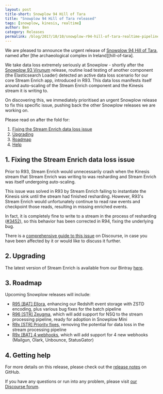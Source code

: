```yaml
---
layout: post
title-short: Snowplow 94 Hill of Tara
title: "Snowplow 94 Hill of Tara released"
tags: [snowplow, kinesis, realtime]
author: Ben
category: Releases
permalink: /blog/2017/10/10/snowplow-r94-hill-of-tara-realtime-pipeline-auto-scaling-issue/
---
```


We are pleased to announce the urgent release of [Snowplow 94 Hill of Tara][snowplow-release], named after [the archaeological complex in Ireland][hill-of-tara].

We take data loss extremely seriously at Snowplow - shortly after the [Snowplow 93 Virunum][virunum] release, routine load testing of another component (the Elasticsearch Loader) detected an active data loss scenario for our core Stream Enrich app, introduced in R93. This data loss manifests itself around auto-scaling of the Stream Enrich component and the Kinesis stream it is writing to.

On discovering this, we immediately prioritised an urgent Snowplow release to fix this specific issue, pushing back the other Snowplow releases we are working on. 

<!--more-->

Please read on after the fold for:

1. [Fixing the Stream Enrich data loss issue](#enrich-scaling)
2. [Upgrading](#upgrading)
3. [Roadmap](#roadmap)
4. [Help](#help)


<h2 id="enrich-scaling">1. Fixing the Stream Enrich data loss issue</h2>

Prior to R93, Stream Enrich would unnecessarily crash when the Kinesis stream that Stream Enrich was
writing to was resharding and Stream Enrich was itself undergoing auto-scaling.

This issue was solved in R93 by Stream Enrich failing to instantiate the Kinesis sink until the stream had finished resharding. However, R93's Stream Enrich would unfortunately continue to read raw events and checkpoint those reads, resulting in missing enriched events.

In fact, it is completely fine to write to a stream in the process of resharding ([#3452][i3452]), so this behavior has been corrected in R94, fixing the underlying bug.

There is a [comprehensive guide to this issue][scaling-thread] on Discourse, in case you have been
affected by it or would like to discuss it further.

<h2 id="upgrading">2. Upgrading</h2>

The latest version of Stream Enrich is available from our Bintray [here][se-dl].

<h2 id="roadmap">3. Roadmap</h2>

Upcoming Snowplow releases will include:

* [R95 [BAT] Ellora][r95], enhancing our Redshift event storage with ZSTD encoding, plus various bug fixes for the batch pipeline
* [R96 [STR] Zeugma][r96], which will add support for NSQ to the stream processing pipeline, ready for adoption in Snowplow Mini
* [R9x [STR] Priority fixes][r9x-str-quality], removing the potential for data loss in the stream processing pipeline
* [R9x [BAT] 4 webhooks][r9x-webhooks], which will add support for 4 new webhooks (Mailgun, Olark,
Unbounce, StatusGator)

<h2 id="help">4. Getting help</h2>

For more details on this release, please check out the [release notes][snowplow-release] on GitHub.

If you have any questions or run into any problem, please visit [our Discourse forum][discourse].

[snowplow-release]: https://github.com/snowplow/snowplow/releases/r94-hill-of-tara

[virunum]: /blog/2017/10/03/snowplow-r93-virunum-released-realtime-pipeline-refresh/

[scaling-thread]: https://discourse.snowplowanalytics.com/t/important-alert-r93-bug-may-result-in-missing-enriched-data-when-resharding-kinesis-stream/

[r95]: https://github.com/snowplow/snowplow/milestone/147
[r96]: https://github.com/snowplow/snowplow/milestone/103
[r9x-bat-quality]: https://github.com/snowplow/snowplow/milestone/145
[r9x-webhooks]: https://github.com/snowplow/snowplow/milestone/129
[r9x-str-quality]: https://github.com/snowplow/snowplow/milestone/144

[discourse]: http://discourse.snowplowanalytics.com/

[se-dl]: http://dl.bintray.com/snowplow/snowplow-generic/snowplow_stream_enrich_0.11.1.zip

[i3452]: https://github.com/snowplow/snowplow/issues/3452
